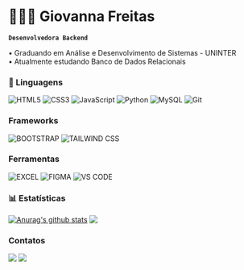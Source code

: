 # 👩🏻‍💻 Giovanna Freitas

**`Desenvolvedora Backend`**

• Graduando em Análise e Desenvolvimento de Sistemas - UNINTER 
<br>
• Atualmente estudando Banco de Dados Relacionais 


### 🤖  Linguagens

<div>
 
![HTML5](https://img.shields.io/badge/html5-%23E34F26.svg?style=for-the-badge&logo=html5&logoColor=white) ![CSS3](https://img.shields.io/badge/css3-%231572B6.svg?style=for-the-badge&logo=css3&logoColor=white) ![JavaScript](https://img.shields.io/badge/JavaScript-F7DF1E?style=for-the-badge&logo=javascript&logoColor=black) ![Python](https://img.shields.io/badge/python-3670A0?style=for-the-badge&logo=python&logoColor=ffdd54) ![MySQL](https://img.shields.io/badge/mysql-4479A1.svg?style=for-the-badge&logo=mysql&logoColor=white)  ![Git](https://img.shields.io/badge/git-%23F05033.svg?style=for-the-badge&logo=git&logoColor=white)
 
 </div>

 ### Frameworks

 ![BOOTSTRAP](	https://img.shields.io/badge/Bootstrap-563D7C?style=for-the-badge&logo=bootstrap&logoColor=white) 
 ![TAILWIND CSS](	https://img.shields.io/badge/Tailwind_CSS-38B2AC?style=for-the-badge&logo=tailwind-css&logoColor=white)


 ### Ferramentas
 
 ![EXCEL](https://img.shields.io/badge/Microsoft_Excel-217346?style=for-the-badge&logo=microsoft-excel&logoColor=white) 
 ![FIGMA](https://img.shields.io/badge/Figma-black?style=for-the-badge&logo=figma&logoColor=white) 
 ![VS CODE](https://img.shields.io/badge/Visual_Studio_Code-0078D4?style=for-the-badge&logo=visual%20studio%20code&logoColor=white)
 
### 📊  Estatísticas

 <a href="https://github.com/anuraghazra/github-readme-stats"><img align="center" src="https://github-readme-stats.vercel.app/api?username=GiovannFreitas&show_icons=true&include_all_commits=true&theme=merko&hide_border=true" alt="Anurag's github stats" /></a>  <a href="https://github.com/anuraghazra/github-readme-stats"><img align="center" src="https://github-readme-stats.vercel.app/api/top-langs/?username=GiovannFreitas&layout=compact&theme=merko&hide_border=true" /></a> 


### Contatos

<div> 
  <a href = "mailto:giovnnfreitas@gmail.com"><img src="https://img.shields.io/badge/-Gmail-%23333?style=for-the-badge&logo=gmail&logoColor=white" target="_blank"></a>
  <a href="https://www.linkedin.com/in/giovannfreitas" target="_blank"><img src="https://img.shields.io/badge/-LinkedIn-%230077B5?style=for-the-badge&logo=linkedin&logoColor=white" target="_blank"></a> 
  
</div>
  


